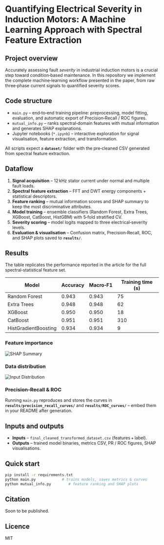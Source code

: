 # Quantifying Electrical Severity in Induction Motors: A Machine Learning Approach with Spectral Feature Extraction

## Project overview
Accurately assessing fault *severity* in industrial induction motors is a crucial step toward condition‑based maintenance. In this repository we implement the complete machine‑learning workflow presented in the paper, from raw three‑phase current signals to quantified severity scores.

## Code structure
* `main.py` – end‑to‑end training pipeline: preprocessing, model fitting, evaluation, and automatic export of Precision‑Recall / ROC figures.  
* `mutual_info.py` – ranks spectral‑domain features with mutual information and generates SHAP explanations.  
* Jupyter notebooks (`*.ipynb`) – interactive exploration for signal visualisation, feature extraction, and transformation.

All scripts expect a **`dataset/`** folder with the pre‑cleaned CSV generated from spectral feature extraction.

## Dataflow
1. **Signal acquisition** – 12 kHz stator current under normal and multiple fault loads.  
2. **Spectral feature extraction** – FFT and DWT energy components + statistical descriptors.  
3. **Feature ranking** – mutual information scores and SHAP summary to keep the most discriminative attributes.  
4. **Model training** – ensemble classifiers (Random Forest, Extra Trees, XGBoost, CatBoost, HistGBM) with 5‑fold stratified CV.  
5. **Severity scoring** – model logits mapped to three electrical‑severity levels.  
6. **Evaluation & visualisation** – Confusion matrix, Precision‑Recall, ROC, and SHAP plots saved to **`results/`**.

## Results
The table replicates the performance reported in the article for the full spectral‑statistical feature set.

| Model | Accuracy | Macro‑F1 | Training time (s) |
| --- | --- | --- | --- |
| Random Forest | 0.943 | 0.943 | 75 |
| Extra Trees | 0.948 | 0.948 | 62 |
| XGBoost | 0.950 | 0.950 | 18 |
| CatBoost | 0.951 | 0.951 | 310 |
| HistGradientBoosting | 0.934 | 0.934 | 9 |

### Feature importance
![SHAP Summary](images/shap_summary_plot.png)

### Data distribution
![Input Distribution](images/data_distribution.png)

### Precision‑Recall & ROC
Running `main.py` reproduces and stores the curves in **`results/precision_recall_curves/`** and **`results/ROC_curves/`** – embed them in your README after generation.

## Inputs and outputs
* **Inputs** – `final_cleaned_transformed_dataset.csv` (features + label).  
* **Outputs** – trained model binaries, metrics CSV, PR / ROC figures, SHAP visualisations.

## Quick start
```bash
pip install -r requirements.txt
python main.py            # trains models, saves metrics & curves
python mutual_info.py        # feature ranking and SHAP plots
```

## Citation
Soon to be published.

## Licence
MIT
